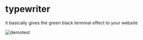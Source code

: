 # typewriter

it basically gives the green black terminal effect to your website

![demotest](https://user-images.githubusercontent.com/66254994/124218795-962a8880-db18-11eb-8630-f762ae7e4248.png)
